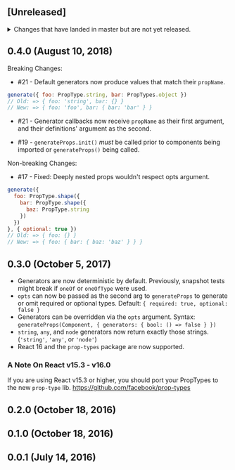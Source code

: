 ## [Unreleased]
<details>
  <summary>
    Changes that have landed in master but are not yet released.
  </summary>
  
  #18 - Generator can now accept a single type and will generate it.
  ```js
  generate(PropType.bool.isRequired)
  // => true
  ```
</details>

## 0.4.0 (August 10, 2018)
Breaking Changes:

* #21 - Default generators now produce values that match their `propName`.
```js
generate({ foo: PropType.string, bar: PropTypes.object })
// Old: => { foo: 'string', bar: {} }
// New: => { foo: 'foo', bar: { bar: 'bar' } }
```

* #21 - Generator callbacks now receive `propName` as their first argument, and their definitions' argument as the second.

* #19 - `generateProps.init()` *must* be called prior to components being imported or `generateProps()` being called.

Non-breaking Changes:

* #17 - Fixed: Deeply nested props wouldn't respect opts argument.
```js
generate({
  foo: PropType.shape({
    bar: PropType.shape({
      baz: PropType.string
    })
  })
}, { optional: true })
// Old: => { foo: {} }
// New: => { foo: { bar: { baz: 'baz' } } }
```

## 0.3.0 (October 5, 2017)
* Generators are now deterministic by default. Previously, snapshot tests might break if `oneOf` or `oneOfType` were used.
* `opts` can now be passed as the second arg to `generateProps` to generate or omit required or optional types. Default: `{ required: true, optional: false }`
* Generators can be overridden via the `opts` argument. Syntax: `generateProps(Component, { generators: { bool: () => false } })`
* `string`, `any`, and `node` generators now return exactly those strings. (`'string'`, `'any'`, or `'node'`)
* React 16 and the `prop-types` package are now supported.

### A Note On React v15.3 - v16.0
If you are using React v15.3 or higher, you should port your PropTypes to the
new `prop-type` lib. https://github.com/facebook/prop-types

## 0.2.0 (October 18, 2016)
## 0.1.0 (October 18, 2016)
## 0.0.1 (July 14, 2016)
